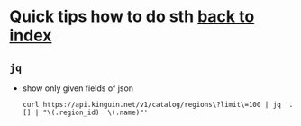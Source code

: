 # Quick tips how to do sth [back to index](/)

## `jq`

- show only given fields of json
  ```
  curl https://api.kinguin.net/v1/catalog/regions\?limit\=100 | jq '.[] | "\(.region_id)  \(.name)"'
  ```
